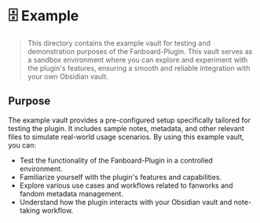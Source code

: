 # 🗄️ Example

> This directory contains the example vault for testing and demonstration
> purposes of the Fanboard-Plugin. This vault serves as a sandbox environment
> where you can explore and experiment with the plugin's features, ensuring a
> smooth and reliable integration with your own Obsidian vault.

## Purpose

The example vault provides a pre-configured setup specifically tailored for
testing the plugin. It includes sample notes, metadata, and other relevant files
to simulate real-world usage scenarios. By using this example vault, you can:

- Test the functionality of the Fanboard-Plugin in a controlled environment.
- Familiarize yourself with the plugin's features and capabilities.
- Explore various use cases and workflows related to fanworks and fandom
  metadata management.
- Understand how the plugin interacts with your Obsidian vault and note-taking
  workflow.
